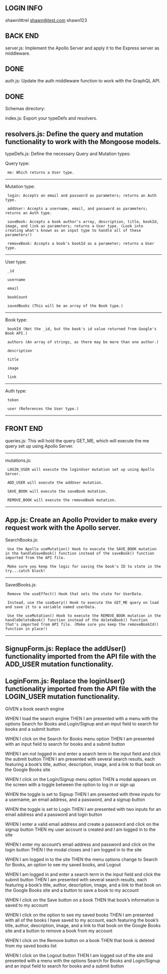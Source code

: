 **LOGIN INFO**
---
shawnlittrel
shawn@test.com
shawn123

**BACK END**
---
server.js: Implement the Apollo Server and apply it to the Express server as middleware.

DONE
---

auth.js: Update the auth middleware function to work with the GraphQL API.

DONE
---

Schemas directory:

index.js: Export your typeDefs and resolvers.

resolvers.js: Define the query and mutation functionality to work with the Mongoose models.
---

typeDefs.js: Define the necessary Query and Mutation types:


Query type:

     me: Which returns a User type.

---

Mutation type:

     login: Accepts an email and password as parameters; returns an Auth type.

     addUser: Accepts a username, email, and password as parameters; returns an Auth type.

     saveBook: Accepts a book author's array, description, title, bookId, image, and link as parameters; returns a User type. (Look into creating what's known as an input type to handle all of these parameters!)

     removeBook: Accepts a book's bookId as a parameter; returns a User type.

---

User type:

     _id

     username

     email

     bookCount

     savedBooks (This will be an array of the Book type.)

---
Book type:

     bookId (Not the _id, but the book's id value returned from Google's Book API.)

     authors (An array of strings, as there may be more than one author.)

     description

     title

     image

     link
---

Auth type:

     token

     user (References the User type.)
---

**FRONT END**
---

queries.js: This will hold the query GET_ME, which will execute the me query set up using Apollo Server.

---

mutations.js:

     LOGIN_USER will execute the loginUser mutation set up using Apollo Server.

     ADD_USER will execute the addUser mutation.

     SAVE_BOOK will execute the saveBook mutation.

     REMOVE_BOOK will execute the removeBook mutation.
---

App.js: Create an Apollo Provider to make every request work with the Apollo server.
---

SearchBooks.js:

     Use the Apollo useMutation() Hook to execute the SAVE_BOOK mutation in the handleSaveBook() function instead of the saveBook() function imported from the API file.

     Make sure you keep the logic for saving the book's ID to state in the try...catch block!
---

SavedBooks.js:

     Remove the useEffect() Hook that sets the state for UserData.

     Instead, use the useQuery() Hook to execute the GET_ME query on load and save it to a variable named userData.

     Use the useMutation() Hook to execute the REMOVE_BOOK mutation in the handleDeleteBook() function instead of the deleteBook() function that's imported from API file. (Make sure you keep the removeBookId() function in place!)
---
SignupForm.js: Replace the addUser() functionality imported from the API file with the ADD_USER mutation functionality.
---

LoginForm.js: Replace the loginUser() functionality imported from the API file with the LOGIN_USER mutation functionality.
---


GIVEN a book search engine


WHEN I load the search engine
THEN I am presented with a menu with the options Search for Books and Login/Signup and an input field to search for books and a submit button


WHEN I click on the Search for Books menu option
THEN I am presented with an input field to search for books and a submit button


WHEN I am not logged in and enter a search term in the input field and click the submit button
THEN I am presented with several search results, each featuring a book’s title, author, description, image, and a link to that book on the Google Books site


WHEN I click on the Login/Signup menu option
THEN a modal appears on the screen with a toggle between the option to log in or sign up


WHEN the toggle is set to Signup
THEN I am presented with three inputs for a username, an email address, and a password, and a signup button


WHEN the toggle is set to Login
THEN I am presented with two inputs for an email address and a password and login button


WHEN I enter a valid email address and create a password and click on the signup button
THEN my user account is created and I am logged in to the site


WHEN I enter my account’s email address and password and click on the login button
THEN I the modal closes and I am logged in to the site


WHEN I am logged in to the site
THEN the menu options change to Search for Books, an option to see my saved books, and Logout


WHEN I am logged in and enter a search term in the input field and click the submit button
THEN I am presented with several search results, each featuring a book’s title, author, description, image, and a link to that book on the Google Books site and a button to save a book to my account


WHEN I click on the Save button on a book
THEN that book’s information is saved to my account


WHEN I click on the option to see my saved books
THEN I am presented with all of the books I have saved to my account, each featuring the book’s title, author, description, image, and a link to that book on the Google Books site and a button to remove a book from my account


WHEN I click on the Remove button on a book
THEN that book is deleted from my saved books list


WHEN I click on the Logout button
THEN I am logged out of the site and presented with a menu with the options Search for Books and Login/Signup and an input field to search for books and a submit button  